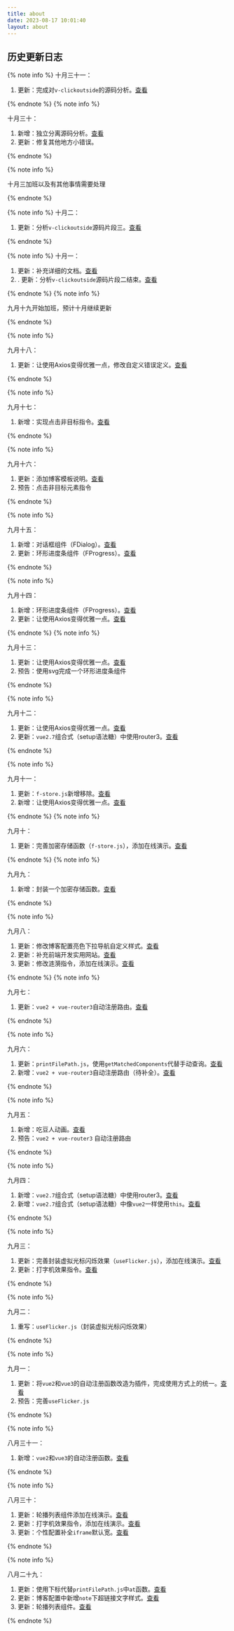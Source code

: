 ```yaml
---
title: about
date: 2023-08-17 10:01:40
layout: about
---
```


## 历史更新日志
{% note info %}
十月三十一：

1. 更新：完成对`v-clickoutside`的源码分析。[查看](/2023/10/30/分析v-clickoutside源码/)

{% endnote %}
{% note info %}

十月三十：

1. 新增：独立分离源码分析。[查看](/2023/10/30/分析v-clickoutside源码/)
2. 更新：修复其他地方小错误。

{% endnote %}

{% note info %}

十月三加班以及有其他事情需要处理

{% endnote %}

{% note info %}
十月二：

1. 更新：分析`v-clickoutside`源码片段三。[查看](/2023/09/17/实现点击非目标指令/)

{% endnote %}

{% note info %}
十月一：

1. 更新：补充详细的文档。[查看](/2023/09/11/让使用Axios变得优雅一点/)
2. . 更新：分析`v-clickoutside`源码片段二结束。[查看](/2023/09/17/实现点击非目标指令/)

{% endnote %}
{% note info %}

九月十九开始加班，预计十月继续更新

{% endnote %}

{% note info %}

九月十八：

1. 更新：让使用Axios变得优雅一点，修改自定义错误定义。[查看](/2023/09/11/让使用Axios变得优雅一点/)

{% endnote %}

{% note info %}

九月十七：

1. 新增：实现点击非目标指令。[查看](/2023/09/17/实现点击非目标指令/)

{% endnote %}

{% note info %}

九月十六：

1. 更新：添加博客模板说明。[查看](/2023/08/17/搭建一样的博客/)
1. 预告：点击非目标元素指令

{% endnote %}

{% note info %}

九月十五：

1. 新增：对话框组件（FDialog）。[查看](/2023/09/15/对话框组件（FDialog）/)
2. 更新：环形进度条组件（FProgress）。[查看](/2023/09/14/环形进度条组件（FProgress）/)

{% endnote %}

{% note info %}

九月十四：

1. 新增：环形进度条组件（FProgress）。[查看](/2023/09/14/环形进度条组件（FProgress）/)
2. 更新：让使用Axios变得优雅一点。[查看](/2023/09/11/让使用Axios变得优雅一点/)

{% endnote %}
{% note info %}

九月十三：

1. 更新：让使用Axios变得优雅一点。[查看](/2023/09/11/让使用Axios变得优雅一点/)
2. 预告：使用svg完成一个环形进度条组件

{% endnote %}

{% note info %}

九月十二：

1. 更新：让使用Axios变得优雅一点。[查看](/2023/09/11/让使用Axios变得优雅一点/)
2. 更新：`vue2.7`组合式（setup语法糖）中使用router3。[查看](/2023/09/04/Vue2-7组合式中使用router3/)

{% endnote %}

{% note info %}

九月十一：

1. 更新：`f-store.js`新增移除。[查看](/2023/09/09/封装一个加密存储函数/)
2. 新增：让使用Axios变得优雅一点。[查看](/2023/09/11/让使用Axios变得优雅一点/)

{% endnote %}
{% note info %}

九月十：

1. 更新：完善加密存储函数（`f-store.js`），添加在线演示。[查看](/2023/09/09/封装一个加密存储函数/)

{% endnote %}
{% note info %}

九月九：

1. 新增：封装一个加密存储函数。[查看](/2023/09/09/封装一个加密存储函数/)

{% endnote %}

{% note info %}

九月八：

1. 更新：修改博客配置亮色下拉导航自定义样式。[查看](/2023/08/17/搭建一样的博客/#亮色主题下拉导航栏文字颜色)
2. 更新：补充前端开发实用网站。[查看](/2023/08/20/前端开发实用网站/)
3. 更新：修改涟漪指令，添加在线演示。[查看](/2023/08/24/点击涟漪效果指令（超级详细）/)

{% endnote %}
{% note info %}

九月七：

1. 更新：`vue2 + vue-router3`自动注册路由。[查看](/2023/09/06/vue2-vue-router3自动注册路由)

{% endnote %}

{% note info %}

九月六：

1. 更新：`printFilePath.js`，使用`getMatchedComponents`代替手动查询。[查看](/2023/08/28/实时获取当前页面源文件地址/)
1. 新增：`vue2 + vue-router3`自动注册路由（待补全）。[查看](/2023/09/06/vue2-vue-router3自动注册路由)

{% endnote %}

{% note info %}

九月五：

1. 新增：吃豆人动画。[查看](/2023/09/05/吃豆人加载动画/)
1. 预告：`vue2 + vue-router3` 自动注册路由

{% endnote %}

{% note info %}

九月四：

1. 新增：`vue2.7`组合式（setup语法糖）中使用router3。[查看](/2023/09/04/Vue2-7组合式中使用router3/)
2. 新增：`vue2.7`组合式（setup语法糖）中像`vue2`一样使用`this`。[查看](/2023/09/04/Vue2-7组合式中使用this/)

{% endnote %}

{% note info %}

九月三：

1. 更新：完善封装虚拟光标闪烁效果（`useFlicker.js`），添加在线演示。[查看](/2023/09/02/封装虚拟光标闪烁效果/)
2. 更新：打字机效果指令。[查看](/2023/08/23/打字机效果指令（超级详细）/)

{% endnote %}

{% note info %}

九月二：

1. 重写：`useFlicker.js`（封装虚拟光标闪烁效果）

{% endnote %}

{% note info %}

九月一：

1. 更新：将`vue2`和`vue3`的自动注册函数改造为插件，完成使用方式上的统一。[查看](/2023/08/31/封装一个自动注册插件/)
2. 预告：完善`useFlicker.js`

{% endnote %}

{% note info %}

八月三十一：

1. 新增：`vue2`和`vue3`的自动注册函数。[查看](/2023/08/31/封装一个自动注册插件/)

{% endnote %}

{% note info %}

八月三十：

1. 更新：轮播列表组件添加在线演示。[查看](/2023/08/17/轮播组件（carousel）/)
2. 更新：打字机效果指令，添加在线演示。[查看](/2023/08/23/打字机效果指令（超级详细）/)
3. 更新：个性配置补全`iframe`默认宽。[查看](/2023/08/17/搭建一样的博客/)

{% endnote %}

{% note info %}

八月二十九：
1. 更新：使用下标代替`printFilePath.js`中`at`函数。[查看](/2023/08/28/实时获取当前页面源文件地址/)
2. 更新：博客配置中新增`note`下超链接文字样式。[查看](/2023/08/17/搭建一样的博客/)
3. 更新：轮播列表组件。[查看](/2023/08/17/轮播组件（carousel）/)

{% endnote %}
